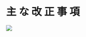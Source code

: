 # 主 な 改 正 事 項

![](https://www.nta.go.jp/tmp/4de4549e-de8b-4cc3-902a-72bbf3171ecf/images/28281c8fce91b5f66fd0fc9bae36a75762c367d6f15af358f8439afc9eaca98d.jpg)